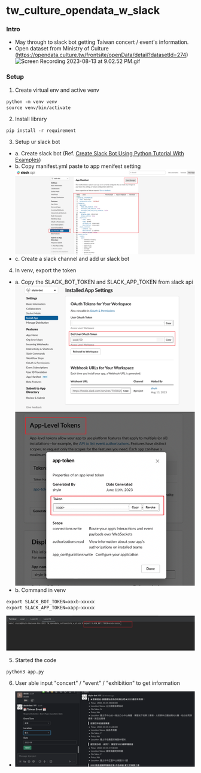 # tw_culture_opendata_w_slack

### Intro
- May through to slack bot getting Taiwan concert / event's information.
- Open dataset from Ministry of Culture (https://opendata.culture.tw/frontsite/openData/detail?datasetId=274)
![Screen Recording 2023-08-13 at 9.02.52 PM.gif](result_readme%2FScreen%20Recording%202023-08-13%20at%209.02.52%20PM.gif)

### Setup
1. Create virtual env and active venv
```commandline
python -m venv venv
source venv/bin/activate
```

2. Install library
```commandline
pip install -r requirement
```

3. Setup ur slack bot
- a. Create slack bot (Ref. [Create Slack Bot Using Python Tutorial With Examples](https://www.pragnakalp.com/create-slack-bot-using-python-tutorial-with-examples/))
- b. Copy manifest.yml paste to app menifest setting
![slack_manifest.png](result_readme%2Fslack_manifest.png)
- c. Create a slack channel and add ur slack bot

4. In venv, export the token
- a. Copy the SLACK_BOT_TOKEN and SLACK_APP_TOKEN from slack api
![SLACK_BOT_TOKEN.png](result_readme%2FSLACK_BOT_TOKEN.png)
![SLACK_APP_TOKEN.png](result_readme%2FSLACK_APP_TOKEN.png)
- b. Command in venv
```commandline
export SLACK_BOT_TOKEN=xoxb-xxxxx
export SLACK_APP_TOKEN=xapp-xxxxx
```
![export_cli.png](result_readme%2Fexport_cli.png)

5. Started the code
```commandline
python3 app.py
```

6. User able input "concert" / "event" / "exhibition" to get information
- ![final_result.png](result_readme%2Ffinal_result.png)
